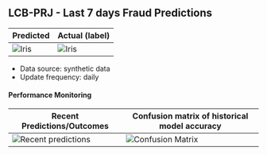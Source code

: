 
## LCB-PRJ - Last 7 days Fraud Predictions

| Predicted | Actual (label)
|--------|------- 
| ![Iris](https://raw.githubusercontent.com/SimonLmic/serverless-ml-course/main/assets/fraud_counts.png) | ![Iris](https://raw.githubusercontent.com/SimonLmic/serverless-ml-course/main/assets/fraud_counts.png) 

 * Data source: synthetic data
 * Update frequency: daily

#### Performance Monitoring 

| Recent Predictions/Outcomes | Confusion matrix of historical model accuracy 
|--------|------- 
| ![Recent predictions](https://raw.githubusercontent.com/SimonLmic/serverless-ml-course/main/assets/df_recent.png) | ![Confusion Matrix](https://raw.githubusercontent.com/SimonLmic/serverless-ml-course/main/assets/confusion_matrix.png)

